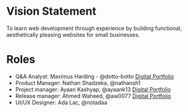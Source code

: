 # Vision Statement
To learn web development through experience by building functional, aesthetically pleasing websites for small businesses. 

# Roles
* Q&A Analyst: Maximus Harding - @dotto-botto [Digital Portfolio](https://codermerlin.academy/users/maximus-harding/Digital%20Portfolio)
* Product Manager: Nathan Shadzeka, @nathansh1
* Project manager: Ayaan Kashyap, @ayaank13 [Digital Portfolio](https://codermerlin.academy/users/ayaan-kashyap/Digital%20Portfolio/index.html)  
* Release manager: Ahmed Waheed, @aw0077 [Digital Portfolio](https://codermerlin.academy/users/ahmed-waheed/Digital%20Portfolio/)
* UI/UX Designer: Ada Lac, @notadaa
